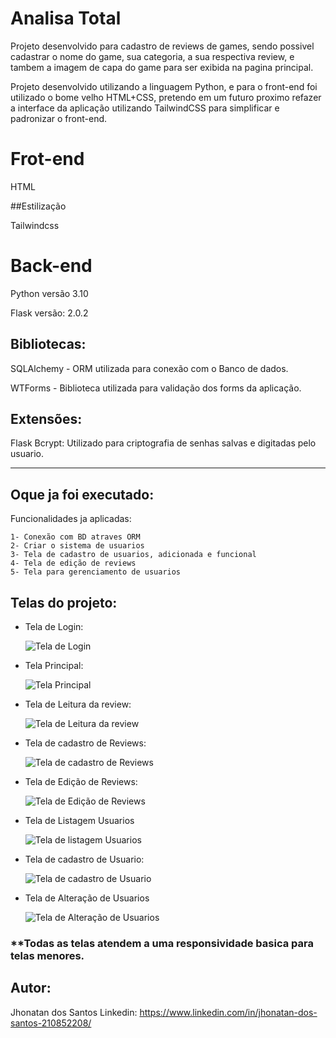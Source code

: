# Analisa Total

Projeto desenvolvido para cadastro de reviews de games, sendo possivel cadastrar o nome do game, sua categoria, a sua respectiva review, e tambem a imagem de capa do game para ser exibida na pagina principal.

Projeto desenvolvido utilizando a linguagem Python, e para o front-end foi utilizado o bome  velho HTML+CSS, pretendo em um futuro proximo refazer a interface da
aplicação utilizando TailwindCSS para simplificar e padronizar o front-end.



# Frot-end

HTML

##Estilização

Tailwindcss

# Back-end

Python versão 3.10

Flask versão: 2.0.2

## Bibliotecas:

SQLAlchemy - ORM utilizada para conexão com o Banco de dados.

WTForms - Biblioteca utilizada para validação dos forms da aplicação.

## Extensões:

Flask Bcrypt: Utilizado para criptografia de senhas salvas e digitadas pelo usuario.

-----
## Oque ja foi executado:

Funcionalidades ja aplicadas:

    1- Conexão com BD atraves ORM
    2- Criar o sistema de usuarios 
    3- Tela de cadastro de usuarios, adicionada e funcional
    4- Tela de edição de reviews
    5- Tela para gerenciamento de usuarios


## Telas do projeto:

- Tela de Login:

    ![Tela de Login](https://github.com/Jhonatan-port/assets/blob/main/Tela%20de%20Login.png)
    
    
 - Tela Principal:

    ![Tela Principal](https://github.com/Jhonatan-port/assets/blob/main/Tela%20principal.png)

 - Tela de Leitura da review:

    ![Tela de Leitura da review](https://github.com/Jhonatan-port/assets/blob/main/Leitura%20Review.png)

 - Tela de cadastro de Reviews:

    ![Tela de cadastro de Reviews](https://github.com/Jhonatan-port/assets/blob/main/Nova%20Review.png)

 - Tela de Edição de Reviews:

    ![Tela de Edição de Reviews](https://github.com/Jhonatan-port/assets/blob/main/editar%20Review.png)

 - Tela de Listagem Usuarios

    ![Tela de listagem Usuarios](https://github.com/Jhonatan-port/assets/blob/main/Usuarios%20Cadastrados.png)

 - Tela de cadastro de Usuario:

    ![Tela de cadastro de Usuario](https://github.com/Jhonatan-port/assets/blob/main/Cadastro%20de%20usuario.png)

 - Tela de Alteração de Usuarios

    ![Tela de Alteração de Usuarios](https://github.com/Jhonatan-port/assets/blob/main/Editar%20Usuarios.png)
    

### **Todas as telas atendem a uma responsividade basica para telas menores.

## Autor:
Jhonatan dos Santos
Linkedin: https://www.linkedin.com/in/jhonatan-dos-santos-210852208/


  
